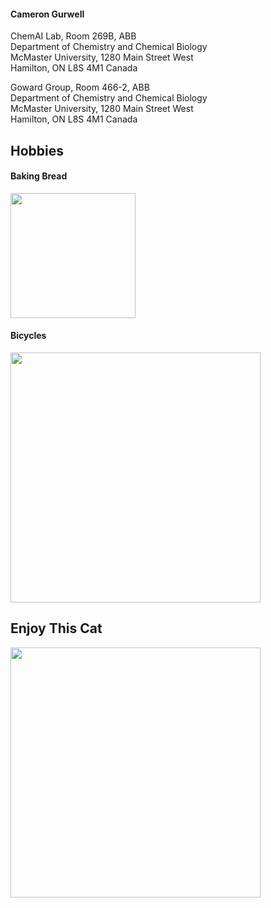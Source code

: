 #### Cameron Gurwell

ChemAI Lab, Room 269B, ABB\
Department of Chemistry and Chemical Biology\
McMaster University, 1280 Main Street West\
Hamilton, ON L8S 4M1 Canada

Goward Group, Room 466-2, ABB\
Department of Chemistry and Chemical Biology\
McMaster University, 1280 Main Street West\
Hamilton, ON L8S 4M1 Canada



## Hobbies
#### Baking Bread <br>
  <img src='https://github.com/Camgur/Camgur/assets/156104897/25f27718-8d14-4069-b60e-11582b1ca01e' width='200'> <br>
#### Bicycles <br>
  <img src='https://github.com/Camgur/Camgur/assets/156104897/b69083e3-19a2-47b0-91bf-d700d49d0e13' width='400'> <br>

## Enjoy This Cat

<img src='https://github.com/Camgur/Camgur/assets/156104897/80094be9-9c71-4a03-b954-cbc0f9851962' width='400'>


<!--
**Camgur/Camgur** is a ✨ _special_ ✨ repository because its `README.md` (this file) appears on your GitHub profile.

Here are some ideas to get you started:

- 🔭 I’m currently working on ...
- 🌱 I’m currently learning ...
- 👯 I’m looking to collaborate on ...
- 🤔 I’m looking for help with ...
- 💬 Ask me about ...
- 📫 How to reach me: ...
- 😄 Pronouns: ...
- ⚡ Fun fact: ...
-->
